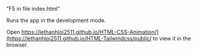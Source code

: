"F5 in file index.html"

Runs the app in the development mode.

Open https://lethanhloi2511.github.io/HTML-CSS-Animation/](https://lethanhloi2511.github.io/HTML-Tailwindcss/public/ to view it in the browser.
